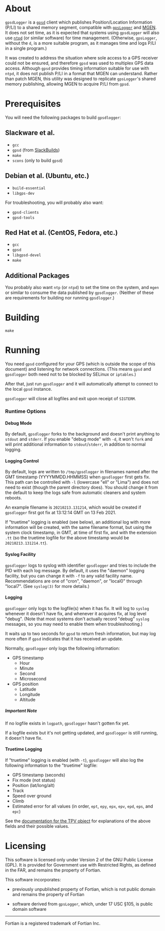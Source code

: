 # About

`gpsdLogger` is a [`gpsd`](https://gpsd.gitlab.io/gpsd/index.html) client which
publishes Position/Location Information (P/LI) to a shared memory segment,
compatible with
[`gpsLogger`](https://github.com/USNavalResearchLaboratory/gpsLogger) and
[MGEN](https://github.com/USNavalResearchLaboratory/mgen).  It does not set
time, as it is expected that systems using `gpsdLogger` will also use
[`ntpd`](http://ntp.org/downloads.html) (or similar software) for time
management.  (Otherwise, `gpsLogger`, without the `d`, is a more suitable
program, as it manages time and logs P/LI in a single program.)

It was created to address the situation where sole access to a GPS receiver
could not be ensured, and therefore `gpsd` was used to multiplex GPS data
access.  Although `gpsd` provides timing information suitable for use with
`ntpd`, it does not publish P/LI in a format that MGEN can understand.  Rather
than patch MGEN, this utility was designed to replicate `gpsLogger`'s shared
memory publishing, allowing MGEN to acquire P/LI from `gpsd`.

# Prerequisites

You will need the following packages to build `gpsdlogger`:

## Slackware et al.

- `gcc`
- `gpsd` (from [SlackBuilds](http://slackbuilds.org/repository/14.2/gis/gpsd/))
- `make`
- `scons` (only to build `gpsd`)

## Debian et al. (Ubuntu, etc.)

- `build-essential`
- `libgps-dev`

For troubleshooting, you will probably also want:

- `gpsd-clients`
- `gpsd-tools`

## Red Hat et al. (CentOS, Fedora, etc.)

- `gcc`
- `gpsd`
- `libgpsd-devel`
- `make`

## Additional Packages

You probably also want `ntp` (or `ntpd`) to set the time on the system, and
`mgen` or similar to consume the data published by `gpsdlogger`.  (Neither of
these are requirements for building nor running `gpsdlogger`.)

# Building

    make

# Running

You need `gpsd` configured for your GPS (which is outside the scope of this
document) and listening for network connections.  (This means `gpsd` and
`gpsdlogger` both need not to be blocked by SELinux or `iptables`.)

After that, just run `gpsdlogger` and it will automatically attempt to connect
to the local `gpsd` instance.

`gpsdlogger` will close all logfiles and exit upon receipt of `SIGTERM`.

### Runtime Options

#### Debug Mode

By default, `gpsdlogger` forks to the background and doesn't print anything to
`stdout` and `stderr`.  If you enable "debug mode" with `-d`, it won't `fork`
and will print additional information to `stdout`/`stderr`, in addition to
normal logging.

#### Logging Control

By default, logs are written to `/tmp/gpsdlogger` in filenames named after the
GMT timestamp (YYYYMMDD.HHMMSS) when `gpsdlogger` first gets fix.  This path can be
controlled with `-l`  (lowercase "ell" or "Lima") and does not need to exist
(though the parent directory does).  You should change it from the default to
keep the logs safe from automatic cleaners and system reboots.

An example filename is `20210213.131214`, which would be created if `gpsdlogger`
first got fix at 13:12:14 GMT on 13 Feb 2021.

If "truetime" logging is enabled (see below), an additional log with more
information will be created, with the same filename format, but using the system
clock timestamp, in GMT, at time of first fix, and with the extension `.tt` (so the
truetime logfile for the above timestamp would be `20210213.131214.tt`).

#### Syslog Facility

`gpsdlogger` logs to syslog with identifier `gpsdlogger` and tries to include
the PID with each log message.  By default, it uses the "daemon" logging
facility, but you can change it with `-f` to any valid facility name.
Recommendations are one of "cron", "daemon", or "local0" through "local7". (See
`syslog(3)` for more details.)

#### Logging

`gpsdlogger` only logs to the logfile(s) when it has fix.  It will log to
`syslog` whenever it doesn't have fix, and whenever it acquires fix, at log
level "debug".  (Note that most systems don't actually record "debug" `syslog`
messages, so you may need to enable them when troubleshooting.)

It waits up to two seconds for `gpsd` to return fresh information, but may log
more often if `gpsd` indicates that it has received an update.

Normally, `gpsdlogger` only logs the following information:

- GPS timestamp
  - Hour
  - Minute
  - Second
  - Microsecond
- GPS position
  - Latitude
  - Longitude
  - Altitude

##### Important Note

If no logfile exists in `logpath`, `gpsdlogger` hasn't gotten fix yet.

If a logfile exists but it's not getting updated, and `gpsdlogger` is still
running, it doesn't have fix.

#### Truetime Logging

If "truetime" logging is enabled (with `-t`), `gpsdlogger` will also log the
following information to the "truetime" logfile:

- GPS timestamp (seconds)
- Fix mode (not status)
- Position (lat/long/alt)
- Track
- Speed over ground
- Climb
- Estimated error for all values (in order, `ept`, `epy`, `epx`, `epv`, `epd`,
  `eps`, and `epc`)

See the [documentation for the TPV
object](https://gpsd.gitlab.io/gpsd/gpsd_json.html#_tpv) for explanations of the
above fields and their possible values.

# Licensing

This software is licensed only under Version 2 of the GNU Public License
(GPL).  It is provided for Government use with Restricted Rights, as defined
in the FAR, and remains the property of Fortian.

This software incorporates:

- previously unpublished property of Fortian, which is not public domain and
  remains the property of Fortian

- software derived from `gpsLogger`, which, under 17 USC &sect;105, is
  public domain software

---

Fortian is a registered trademark of Fortian Inc.
